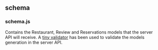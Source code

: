 ## schema

### schema.js

Contains the Restaurant, Review and Reservations models that the server API will receive. A [tiny validator](https://github.com/geraintluff/tv4) has been used to validate the models generation in the server API.
